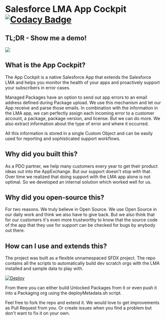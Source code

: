 # Salesforce LMA App Cockpit [![Codacy Badge](https://api.codacy.com/project/badge/Grade/ec0461b71c16496cbe88cf1b26033538)](https://www.codacy.com?utm_source=github.com&amp;utm_medium=referral&amp;utm_content=logiclinegmbh/lma-app-cockpit&amp;utm_campaign=Badge_Grade)

## TL;DR - Show me a demo!

[![](http://img.youtube.com/vi/GTy0Lr19z34/0.jpg)](http://www.youtube.com/watch?v=GTy0Lr19z34 "")

## What is the App Cockpit?

The App Cockpit is a native Salesforce App that extends the Salesforce LMA and helps you monitor the health of your apps and proactively support your subscribers in error cases.

Managed Packages have an option to send out app errors to an email address defined during Package upload. We use this mechanism and let our App receive and parse those emails. In combination with the information in the LMA app, we can perfectly assign each incoming error to a customer account, a package, package version, and license. But we can do more. We also extract information about the type of error and where it occurred.

All this information is stored in a single Custom Object and can be easily used for reporting and sophisticated support workflows.

## Why did you built this?

As a PDO partner, we help many customers every year to get their product ideas out into the AppExchange. But our support doesn't stop with that. Over time we realized that doing support with the LMA app alone is not optimal. So we developed an internal solution which worked well for us. 

## Why did you open-source this?

For two reasons. We truly believe in Open Source. We use Open Source in our daily work and think we also have to give back. But we also think that for our customers it's even more trustworthy to know that the source code of the app that they use for support can be checked for bugs by anybody out there.

## How can I use and extends this?

The project was built as a flexible unnamespaced SFDX project. The repo contains all the scripts to automatically build dev scratch orgs with the LMA installed and sample data to play with.

[![Deploy](https://deploy-to-sfdx.com/dist/assets/images/DeployToSFDX.svg)](https://deploy-to-sfdx.com)

From there you can either build Unlocked Packages from it or even push it into a Packaging org using the deployMetadata.sh script.

Feel free to fork the repo and extend it. We would love to get improvements as Pull Request from you. Or create issues when you find a problem but don't want to fix it on your own.
